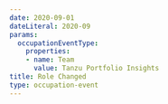 ```yaml
---
date: 2020-09-01
dateLiteral: 2020-09
params:
  occupationEventType:
    properties:
    - name: Team
      value: Tanzu Portfolio Insights
title: Role Changed
type: occupation-event
---
```

